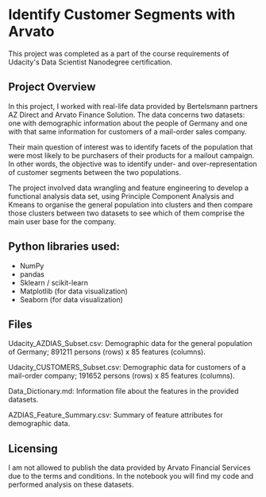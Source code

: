 # Identify Customer Segments with Arvato

This project was completed as a part of the course requirements of Udacity's Data Scientist Nanodegree certification.

## Project Overview

In this project, I worked with real-life data provided by Bertelsmann partners AZ Direct and Arvato Finance Solution. The data concerns two datasets: one with demographic information about the people of Germany and one with that same information for customers of a mail-order sales company.

Their main question of interest was to identify facets of the population that were most likely to be purchasers of their products for a mailout campaign. In other words, the objective was to identify under- and over-representation of customer segments between the two populations.

The project involved data wrangling and feature engineering to develop a functional analysis data set, using Principle Component Analysis and Kmeans to organise the general population into clusters and then compare those clusters between two datasets to see which of them comprise the main user base for the company.

## Python libraries used:

- NumPy
- pandas
- Sklearn / scikit-learn
- Matplotlib (for data visualization)
- Seaborn (for data visualization)

## Files

Udacity_AZDIAS_Subset.csv: Demographic data for the general population of Germany; 891211 persons (rows) x 85 features (columns).

Udacity_CUSTOMERS_Subset.csv: Demographic data for customers of a mail-order company; 191652 persons (rows) x 85 features (columns).

Data_Dictionary.md: Information file about the features in the provided datasets.

AZDIAS_Feature_Summary.csv: Summary of feature attributes for demographic data.

## Licensing
I am not allowed to publish the data provided by Arvato Financial Services due to the terms and conditions. In the notebook you will find my code and performed analysis on these datasets.
